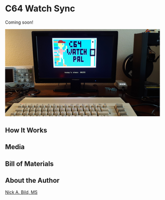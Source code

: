 # C64 Watch Sync

Coming soon!

![](https://raw.githubusercontent.com/nickbild/c64_watch_sync/main/media/watch_pal_c64_sm.jpg)

## How It Works

## Media

## Bill of Materials

## About the Author

[Nick A. Bild, MS](https://nickbild79.firebaseapp.com/#!/)

